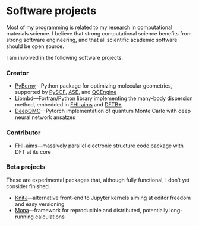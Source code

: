 # Software projects

Most of my programming is related to my [research](https://jan.hermann.name/publications/) in computational materials science. I believe that strong computational science benefits from strong software engineering, and that all scientific academic software should be open source.

I am involved in the following software projects.

### Creator

- [PyBerny](https://github.com/jhrmnn/pyberny)—Python package for optimizing molecular geometries, supported by [PySCF](https://github.com/pyscf/pyscf), [ASE](https://gitlab.com/ase/ase), and [QCEngine](https://github.com/MolSSI/QCEngine)
- [Libmbd](https://github.com/jhrmnn/libmbd)—Fortran/Python library implementing the many-body dispersion method, embedded in [FHI-aims](https://aimsclub.fhi-berlin.mpg.de) and [DFTB+](https://github.com/dftbplus/dftbplus)
- [DeepQMC](https://github.com/deepqmc/deepqmc)—Pytorch implementation of quantum Monte Carlo with deep neural network ansatzes

### Contributor

- [FHI-aims](https://aimsclub.fhi-berlin.mpg.de)—massively parallel electronic structure code package with DFT at its core

### Beta projects

These are experimental packages that, although fully functional, I don’t yet consider finished.

- [KnitJ](https://github.com/jhrmnn/knitj)—alternative front-end to Jupyter kernels aiming at editor freedom and easy versioning
- [Mona](https://github.com/jhrmnn/mona)—framework for reproducible and distributed, potentially long-running calculations

